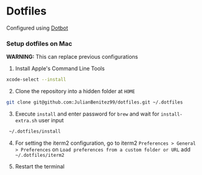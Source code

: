 # Dotfiles

Configured using [Dotbot](https://github.com/anishathalye/dotbot)

### Setup dotfiles on Mac

**WARNING:** This can replace previous configurations

1. Install Apple's Command Line Tools
```bash
xcode-select --install
```

2. Clone the repository into a hidden folder at `HOME`
```bash
git clone git@github.com:JulianBenitez99/dotfiles.git ~/.dotfiles
```

3. Execute `install` and enter password for `brew` and wait for `install-extra.sh` user input
```bash
 ~/.dotfiles/install
```

4. For setting the iterm2 configuration, go to iterm2 `Preferences > General > Preferences` on
`Load preferences from a custom folder or URL` add `~/.dotfiles/iterm2`

5. Restart the terminal

